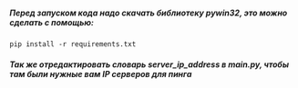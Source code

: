  ##### Перед запуском кода надо скачать библиотеку pywin32, это можно сделать с помощью: 
  `pip install -r requirements.txt`
##### Так же отредактировать словарь server_ip_address в main.py, чтобы там были нужные вам IP серверов для пинга
